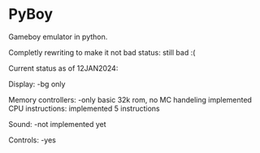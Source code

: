 # PyBoy
Gameboy emulator in python.

Completly rewriting to make it not bad
status: still bad :(

Current status as of 12JAN2024:

Display:
    -bg only
        
Memory controllers:
    -only basic 32k rom, no MC handeling implemented    
CPU instructions:
    implemented 5 instructions
    
Sound:
    -not implemented yet
    
Controls:
    -yes
    
